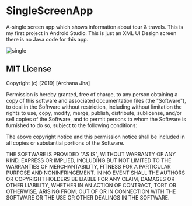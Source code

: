 # SingleScreenApp
A-single screen app which shows information about tour &amp; travels. This is my first project in Android Studio. This is just an XML UI
Design screen there is no Java code for this app.

![single](https://user-images.githubusercontent.com/45606322/51933500-b17c9100-23be-11e9-9dae-b01ca1c20457.png)

## MIT License

Copyright (c) [2019] [Archana Jha]

Permission is hereby granted, free of charge, to any person obtaining a copy
of this software and associated documentation files (the "Software"), to deal
in the Software without restriction, including without limitation the rights
to use, copy, modify, merge, publish, distribute, sublicense, and/or sell
copies of the Software, and to permit persons to whom the Software is
furnished to do so, subject to the following conditions:

The above copyright notice and this permission notice shall be included in all
copies or substantial portions of the Software.

THE SOFTWARE IS PROVIDED "AS IS", WITHOUT WARRANTY OF ANY KIND, EXPRESS OR
IMPLIED, INCLUDING BUT NOT LIMITED TO THE WARRANTIES OF MERCHANTABILITY,
FITNESS FOR A PARTICULAR PURPOSE AND NONINFRINGEMENT. IN NO EVENT SHALL THE
AUTHORS OR COPYRIGHT HOLDERS BE LIABLE FOR ANY CLAIM, DAMAGES OR OTHER
LIABILITY, WHETHER IN AN ACTION OF CONTRACT, TORT OR OTHERWISE, ARISING FROM,
OUT OF OR IN CONNECTION WITH THE SOFTWARE OR THE USE OR OTHER DEALINGS IN THE
SOFTWARE.
